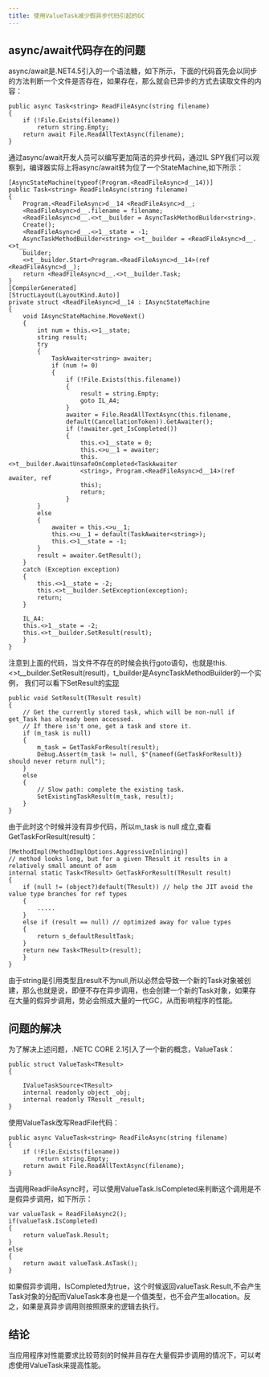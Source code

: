 ```yaml
---
title: 使用ValueTask减少假异步代码引起的GC
---
```

## async/await代码存在的问题
async/await是.NET4.5引入的一个语法糖，如下所示，下面的代码首先会以同步的方法判断一个文件是否存在，如果存在，那么就会已异步的方式去读取文件的内容：

```
public async Task<string> ReadFileAsync(string filename)
{
    if (!File.Exists(filename))
        return string.Empty;
    return await File.ReadAllTextAsync(filename);
}
```
通过async/await开发人员可以编写更加简洁的异步代码，通过IL SPY我们可以观察到，编译器实际上将async/await转为位了一个StateMachine,如下所示：

```
[AsyncStateMachine(typeof(Program.<ReadFileAsync>d__14))]
public Task<string> ReadFileAsync(string filename)
{
    Program.<ReadFileAsync>d__14 <ReadFileAsync>d__;
    <ReadFileAsync>d__.filename = filename;
    <ReadFileAsync>d__.<>t__builder = AsyncTaskMethodBuilder<string>.
    Create();
    <ReadFileAsync>d__.<>1__state = -1;
    AsyncTaskMethodBuilder<string> <>t__builder = <ReadFileAsync>d__.<>t__
    builder;
    <>t__builder.Start<Program.<ReadFileAsync>d__14>(ref <ReadFileAsync>d__);
    return <ReadFileAsync>d__.<>t__builder.Task;
}
[CompilerGenerated]
[StructLayout(LayoutKind.Auto)]
private struct <ReadFileAsync>d__14 : IAsyncStateMachine
{
    void IAsyncStateMachine.MoveNext()
    {
        int num = this.<>1__state;
        string result;
        try
        {
            TaskAwaiter<string> awaiter;
            if (num != 0)
            {
                if (!File.Exists(this.filename))
                {
                    result = string.Empty;
                    goto IL_A4;
                }
                awaiter = File.ReadAllTextAsync(this.filename,
                default(CancellationToken)).GetAwaiter();
                if (!awaiter.get_IsCompleted())
                {
                    this.<>1__state = 0;
                    this.<>u__1 = awaiter;
                    this.<>t__builder.AwaitUnsafeOnCompleted<TaskAwaiter
                    <string>, Program.<ReadFileAsync>d__14>(ref awaiter, ref
                    this);
                    return;
                }
        }
        else
        {
            awaiter = this.<>u__1;
            this.<>u__1 = default(TaskAwaiter<string>);
            this.<>1__state = -1;
        }   
        result = awaiter.GetResult();
    }
    catch (Exception exception)
    {
        this.<>1__state = -2;
        this.<>t__builder.SetException(exception);
        return;
    }

    IL_A4:
    this.<>1__state = -2;
    this.<>t__builder.SetResult(result);
    }
}
```

注意到上面的代码，当文件不存在的时候会执行goto语句，也就是this.<>t__builder.SetResult(result)，t_builder是AsyncTaskMethodBuilder<T>的一个实例，
我们可以看下SetResult的[实现](https://github.com/dotnet/runtime/blob/110282c71b3f7e1f91ea339953f4a0eba362a62c/src/libraries/System.Private.CoreLib/src/System/Runtime/CompilerServices/AsyncTaskMethodBuilderT.cs)

```
public void SetResult(TResult result)
{
    // Get the currently stored task, which will be non-null if get_Task has already been accessed.
    // If there isn't one, get a task and store it.
    if (m_task is null)
    {
        m_task = GetTaskForResult(result);
        Debug.Assert(m_task != null, $"{nameof(GetTaskForResult)} should never return null");
    }
    else
    {
        // Slow path: complete the existing task.
        SetExistingTaskResult(m_task, result);
    }
}
```
由于此时这个时候并没有异步代码，所以m_task is null 成立,查看GetTaskForResult(result)：

```
[MethodImpl(MethodImplOptions.AggressiveInlining)] 
// method looks long, but for a given TResult it results in a relatively small amount of asm
internal static Task<TResult> GetTaskForResult(TResult result)
{
    if (null != (object?)default(TResult)) // help the JIT avoid the value type branches for ref types
    {
        .....
    }
    else if (result == null) // optimized away for value types
    {
        return s_defaultResultTask;
    }
    return new Task<TResult>(result);
    }
}
```
由于string是引用类型且result不为null,所以必然会导致一个新的Task对象被创建，那么也就是说，即便不存在异步调用，也会创建一个新的Task对象，如果存在大量的假异步调用，势必会照成大量的一代GC，从而影响程序的性能。

## 问题的解决
为了解决上述问题，.NETC CORE 2.1引入了一个新的概念，ValueTask：

```
public struct ValueTask<TResult>
{

    IValueTaskSource<TResult>
    internal readonly object _obj;
    internal readonly TResult _result;
}
```

使用ValueTask改写ReadFile代码：

```
public async ValueTask<string> ReadFileAsync(string filename)
{
    if (!File.Exists(filename))
        return string.Empty;
    return await File.ReadAllTextAsync(filename);
}
```
当调用ReadFileAsync时，可以使用ValueTask.IsCompleted来判断这个调用是不是假异步调用，如下所示：

```
var valueTask = ReadFileAsync2();
if(valueTask.IsCompleted)
{
    return valueTask.Result;
}
else
{
    return await valueTask.AsTask();
}
```
如果假异步调用，IsCompleted为true，这个时候返回valueTask.Result,不会产生Task对象的分配而ValueTask本身也是一个值类型，也不会产生allocation。反之，如果是真异步调用则按照原来的逻辑去执行。


## 结论
当应用程序对性能要求比较苛刻的时候并且存在大量假异步调用的情况下，可以考虑使用ValueTask来提高性能。